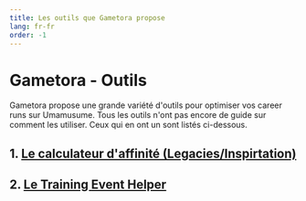 ```yaml
---
title: Les outils que Gametora propose
lang: fr-fr
order: -1
---
```


# Gametora - Outils

Gametora propose une grande variété d'outils pour optimiser vos career runs sur Umamusume. Tous les outils n'ont pas encore de guide sur comment les utiliser. Ceux qui en ont un sont listés ci-dessous.

## 1. [Le calculateur d'affinité (Legacies/Inspirtation)](/guides/Gametora/compatibility_checker.md)

## 2. [Le Training Event Helper](/guides/Gametora/training_event_helper.md)

